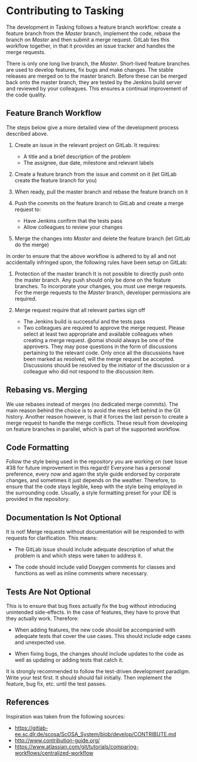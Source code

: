 # Contributing to Tasking #

The development in Tasking follows a feature branch workflow: create a feature branch from the *Master* branch, implement the code, rebase the branch on *Master* and then submit a merge request. GitLab ties this workflow together, in that it provides an issue tracker and handles the merge requests.

There is only one long live branch, the *Master*. Short-lived feature branches are used to develop features, fix bugs and make changes. The stable releases are merged on to the master branch. Before these can be merged back onto the master branch, they are tested by the Jenkins build server and reviewed by your colleagues. This ensures a continual improvement of the code quality.


## Feature Branch Workflow ##

The steps below give a more detailed view of the development process described above.

1. Create an issue in the relevant project on GitLab. It requires:
    * A title and a brief description of the problem
    * The assignee, due date, milestone and relevant labels
    
2. Create a feature branch from the issue and commit on it (let GitLab create the feature branch for you)
    
3. When ready, pull the master branch and rebase the feature branch on it
    
4. Push the commits on the feature branch to GitLab and create a merge request to:
    * Have Jenkins confirm that the tests pass
    * Allow colleagues to review your changes
    
5. Merge the changes into *Master* and delete the feature branch (let GitLab do the merge)

In order to ensure that the above workflow is adhered to by all and not accidentally infringed upon, the following rules have been setup on GitLab:
 
1. Protection of the master branch
    It is not possible to directly push onto the master branch. Any push should only be done on the feature branches. To incorporate your changes, you must use merge requests. For the merge requests to the *Master* branch, developer permissions are required. 

2. Merge request require that all relevant parties sign off
    * The Jenkins build is successful and the tests pass
    * Two colleagues are required to approve the merge request. Please select at least two appropriate and available colleagues when creating a merge request. @omai should always be one of the approvers. They may pose questions in the form of discussions pertaining to the relevant code. Only once all the discussions have been marked as resolved, will the merge request be accepted. Discussions should be resolved by the initiator of the discussion or a colleague who did not respond to the discussion item.


## Rebasing vs. Merging ##

We use rebases instead of merges (no dedicated merge commits). The main reason behind the choice is to avoid the mess left behind in the Git history. Another reason however, is that it forces the last person to create a merge request to handle the merge conflicts. These result from developing on feature branches in parallel, which is part of the supported workflow.


## Code Formatting ##

Follow the style being used in the repository you are working on (see Issue #38 for future improvement in this regard)! Everyone has a personal preference, every now and again the style guide endorsed by corporate changes, and sometimes it just depends on the weather. Therefore, to ensure that the code stays legible, keep with the style being employed in the surrounding code. Usually, a style formatting preset for your IDE is provided in the repository.


## Documentation Is Not Optional ##

It is not! Merge requests without documentation will be responded to with requests for clarification. This means:

 * The GitLab issue should include adequate description of what the problem is and which steps were taken to address it.
 
 * The code should include valid Doxygen comments for classes and functions as well as inline comments where necessary.


## Tests Are Not Optional ##

This is to ensure that bug fixes actually fix the bug without introducing unintended side-effects. In the case of features, they have to prove that they actually work. Therefore:

 * When adding features, the new code should be accompanied with adequate tests that cover the use cases. This should include edge cases and unexpected use.
 
 * When fixing bugs, the changes should include updates to the code as well as updating or adding tests that catch it.

It is strongly recommended to follow the test-driven development paradigm. Write your test first. It should should fail initially. Then implement the feature, bug fix, etc. until the test passes.

## References ##

Inspiration was taken from the following sources:

 * https://gitlab-ee.sc.dlr.de/scosa/ScOSA_System/blob/develop/CONTRIBUTE.md
 * http://www.contribution-guide.org/
 * https://www.atlassian.com/git/tutorials/comparing-workflows/centralized-workflow
 
